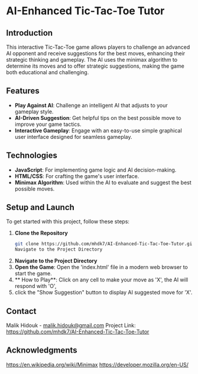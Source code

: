 # AI-Enhanced Tic-Tac-Toe Tutor

## Introduction
This interactive Tic-Tac-Toe game allows players to challenge an advanced AI opponent and receive suggestions for the best moves, 
enhancing their strategic thinking and gameplay. The AI uses the minimax algorithm to determine its moves and to offer strategic suggestions,
making the game both educational and challenging.

## Features
- **Play Against AI**: Challenge an intelligent AI that adjusts to your gameplay style.
- **AI-Driven Suggestion**: Get helpful tips on the best possible move to improve your game tactics.
- **Interactive Gameplay**: Engage with an easy-to-use simple graphical user interface designed for seamless gameplay.

## Technologies
- **JavaScript**: For implementing game logic and AI decision-making.
- **HTML/CSS**: For crafting the game's user interface.
- **Minimax Algorithm**: Used within the AI to evaluate and suggest the best possible moves.

## Setup and Launch
To get started with this project, follow these steps:

1. **Clone the Repository**
   ```bash
   git clone https://github.com/mhdk7/AI-Enhanced-Tic-Tac-Toe-Tutor.git
   Navigate to the Project Directory
2. **Navigate to the Project Directory**
3. **Open the Game**: Open the 'index.html' file in a modern web browser to start the game.
4. ** How to Play**: Click on any cell to make your move as 'X', the AI will respond with 'O',
5. click the "Show Suggestion" button to display AI suggested move for 'X'.

## Contact
Malik Hidouk - malik.hidouk@gmail.com
Project Link: https://github.com/mhdk7/AI-Enhanced-Tic-Tac-Toe-Tutor

## Acknowledgments
https://en.wikipedia.org/wiki/Minimax
https://developer.mozilla.org/en-US/
   
